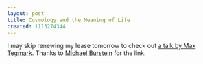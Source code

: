 ```yaml
---
layout: post
title: Cosmology and the Meaning of Life
created: 1113274344
---
```

I may skip renewing my lease tomorrow to check out [a talk by Max Tegmark](http://www.newscientist.com/info.ns?id=in49).  Thanks to [Michael Burstein](http://www.livejournal.com/users/mabfan/110430.html) for the link.

